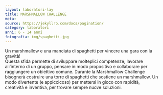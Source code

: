 ```yaml
---
layout: laboratori-lay
title: MARSHMALLOW CHALLENGE
meta:
source: https://jekyllrb.com/docs/pagination/
category: laboratori
anni: 6 - 14 anni
fotografia: img/spaghetti.jpg
---
```

Un marshmallow e una manciata di spaghetti per vincere una gara con la gravità! <br>
Questa sfida permette di sviluppare molteplici competenze, lavorare all’interno di un gruppo, pensare in modo propositivo e collaborare per raggiungere un obiettivo comune. Durante la Marshmallow Challenge bisognerà costruire una torre di spaghetti che sostiene un marshmallow. Un modo divertente (e appiccicoso) per mettersi in gioco con rapidità, creatività e inventiva, per trovare sempre nuove soluzioni.
